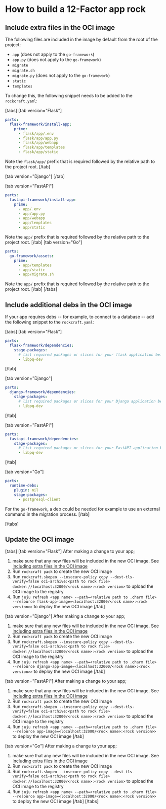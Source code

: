 # How to build a 12-Factor app rock

## Include extra files in the OCI image

The following files are included in the image by default from the root of the project:

- `app` (does not apply to the `go-framework`)
- `app.py` (does not apply to the `go-framework`)
- `migrate`
- `migrate.sh`
- `migrate.py` (does not apply to the `go-framework`)
- `static`
- `templates`

To change this, the following snippet needs to be added to the `rockcraft.yaml`:

[tabs]
[tab version="Flask"]
```yaml
parts:
  flask-framework/install-app:
    prime:
      - flask/app/.env
      - flask/app/app.py
      - flask/app/webapp
      - flask/app/templates
      - flask/app/static
```

Note the `flask/app/` prefix that is required followed by the relative path to
the project root.
[/tab]

[tab version="Django"]
[/tab]

[tab version="FastAPI"]
```yaml
parts:
  fastapi-framework/install-app:
    prime:
      - app/.env
      - app/app.py
      - app/webapp
      - app/templates
      - app/static
```

Note the `app/` prefix that is required followed by the relative path to
the project root.
[/tab]
[tab version="Go"]
```yaml
parts:
  go-framework/assets:
    prime:
      - app/templates
      - app/static
      - app/migrate.sh
```

Note the `app/` prefix that is required followed by the relative path to
the project root.
[/tab]
[/tabs]

## Include additional debs in the OCI image

If your app requires debs -- for example, to connect to a database -- add the
following snippet to the `rockcraft.yaml`:

[tabs]
[tab version="Flask"]
```yaml
parts:
  flask-framework/dependencies:
    stage-packages:
      # list required packages or slices for your flask application below.
      - libpq-dev
```
[/tab]

[tab version="Django"]
```yaml
parts:
  django-framework/dependencies:
    stage-packages:
      # list required packages or slices for your Django application below.
      - libpq-dev
```
[/tab]

[tab version="FastAPI"]
```yaml
parts:
  fastapi-framework/dependencies:
    stage-packages:
      # list required packages or slices for your FastAPI application below.
      - libpq-dev
```
[/tab]

[tab version="Go"]

```yaml
parts:
  runtime-debs:
    plugin: nil
    stage-packages:
      - postgresql-client
```

For the `go-framework`, a deb could be needed for example to use an external command in the migration process.
[/tab]

[/tabs]

## Update the OCI image

[tabs]
[tab version="Flask"]
After making a change to your app;

1. make sure that any new files will be included in the new OCI image. See
  [Including extra files in the OCI image](#including-additional-debs-in-the-oci-image)
1. Run `rockcraft pack` to create the new OCI image
1. Run
  `rockcraft.skopeo --insecure-policy copy --dest-tls-verify=false oci-archive:<path to rock file> docker://localhost:32000/<rock name>:<rock version>`
  to upload the OCI image to the registry
1. Run
  `juju refresh <app name> --path=<relative path to .charm file> --resource flask-app-image=<localhost:32000/<rock name>:<rock version>>`
  to deploy the new OCI image
[/tab]

[tab version="Django"]
After making a change to your app;

1. make sure that any new files will be included in the new OCI image. See
  [Including extra files in the OCI image](#including-additional-debs-in-the-oci-image)
1. Run `rockcraft pack` to create the new OCI image
1. Run
  `rockcraft.skopeo --insecure-policy copy --dest-tls-verify=false oci-archive:<path to rock file> docker://localhost:32000/<rock name>:<rock version>`
  to upload the OCI image to the registry
1. Run
  `juju refresh <app name> --path=<relative path to .charm file> --resource django-app-image=<localhost:32000/<rock name>:<rock version>>`
  to deploy the new OCI image
[/tab]

[tab version="FastAPI"]
After making a change to your app;

1. make sure that any new files will be included in the new OCI image. See
  [Including extra files in the OCI image](#including-additional-debs-in-the-oci-image)
1. Run `rockcraft pack` to create the new OCI image
1. Run
  `rockcraft.skopeo --insecure-policy copy --dest-tls-verify=false oci-archive:<path to rock file> docker://localhost:32000/<rock name>:<rock version>`
  to upload the OCI image to the registry
1. Run
  `juju refresh <app name> --path=<relative path to .charm file> --resource app-image=<localhost:32000/<rock name>:<rock version>>`
  to deploy the new OCI image
[/tab]

[tab version="Go"]
After making a change to your app;

1. make sure that any new files will be included in the new OCI image. See
  [Including extra files in the OCI image](#including-additional-debs-in-the-oci-image)
1. Run `rockcraft pack` to create the new OCI image
1. Run
  `rockcraft.skopeo --insecure-policy copy --dest-tls-verify=false oci-archive:<path to rock file> docker://localhost:32000/<rock name>:<rock version>`
  to upload the OCI image to the registry
1. Run
  `juju refresh <app name> --path=<relative path to .charm file> --resource app-image=<localhost:32000/<rock name>:<rock version>>`
  to deploy the new OCI image
[/tab]
[/tabs]
